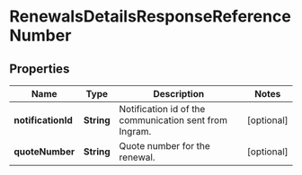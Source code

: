 

# RenewalsDetailsResponseReferenceNumber


## Properties

| Name | Type | Description | Notes |
|------------ | ------------- | ------------- | -------------|
|**notificationId** | **String** | Notification id of the communication sent from Ingram. |  [optional] |
|**quoteNumber** | **String** | Quote number for the renewal. |  [optional] |



